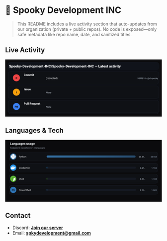 # 👻 Spooky Development INC

> This README includes a live activity section that auto-updates from our organization (private + public repos). No code is exposed—only safe metadata like repo name, date, and sanitized titles.

## Live Activity
![Repo Snapshot](./assets/repo-snapshot.svg?v=4905279010)

## Languages & Tech
![Languages Usage](./assets/languages.svg?v=7243e64a10)

## Contact
- Discord: **[Join our server](https://discord.gg/XYspZgEEJb)**
- Email: **spkydevelopment@gmail.com**
